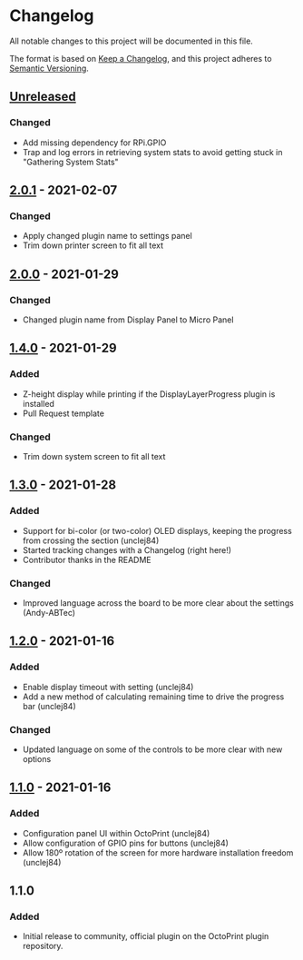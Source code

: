 # Changelog

All notable changes to this project will be documented in this file.

The format is based on [Keep a Changelog](https://keepachangelog.com/en/1.0.0/),
and this project adheres to [Semantic Versioning](https://semver.org/spec/v2.0.0.html).

## [Unreleased]
### Changed
- Add missing dependency for RPi.GPIO
- Trap and log errors in retrieving system stats to avoid getting stuck in "Gathering System Stats"

## [2.0.1] - 2021-02-07
### Changed
- Apply changed plugin name to settings panel
- Trim down printer screen to fit all text

## [2.0.0] - 2021-01-29
### Changed
- Changed plugin name from Display Panel to Micro Panel

## [1.4.0] - 2021-01-29
### Added
- Z-height display while printing if the DisplayLayerProgress plugin is installed
- Pull Request template

### Changed
- Trim down system screen to fit all text

## [1.3.0] - 2021-01-28
### Added
- Support for bi-color (or two-color) OLED displays, keeping the progress from crossing the section (unclej84)
- Started tracking changes with a Changelog (right here!)
- Contributor thanks in the README

### Changed
- Improved language across the board to be more clear about the settings (Andy-ABTec)

## [1.2.0] - 2021-01-16
### Added
- Enable display timeout with setting (unclej84)
- Add a new method of calculating remaining time to drive the progress bar (unclej84)

### Changed
- Updated language on some of the controls to be more clear with new options

## [1.1.0] - 2021-01-16
### Added
- Configuration panel UI within OctoPrint (unclej84)
- Allow configuration of GPIO pins for buttons (unclej84)
- Allow 180º rotation of the screen for more hardware installation freedom (unclej84)

## 1.1.0
### Added
- Initial release to community, official plugin on the OctoPrint plugin repository.

[Unreleased]: https://github.com/sethvoltz/OctoPrint-DisplayPanel/compare/v2.0.1...HEAD
[2.0.1]: https://github.com/sethvoltz/OctoPrint-DisplayPanel/compare/v2.0.0...v2.0.1
[2.0.0]: https://github.com/sethvoltz/OctoPrint-DisplayPanel/compare/v1.4.0...v2.0.0
[1.4.0]: https://github.com/sethvoltz/OctoPrint-DisplayPanel/compare/v1.3.0...v1.4.0
[1.3.0]: https://github.com/sethvoltz/OctoPrint-DisplayPanel/compare/v1.2.0...v1.3.0
[1.2.0]: https://github.com/sethvoltz/OctoPrint-DisplayPanel/compare/v1.1.0...v1.2.0
[1.1.0]: https://github.com/sethvoltz/OctoPrint-DisplayPanel/releases/tag/v1.1.0
